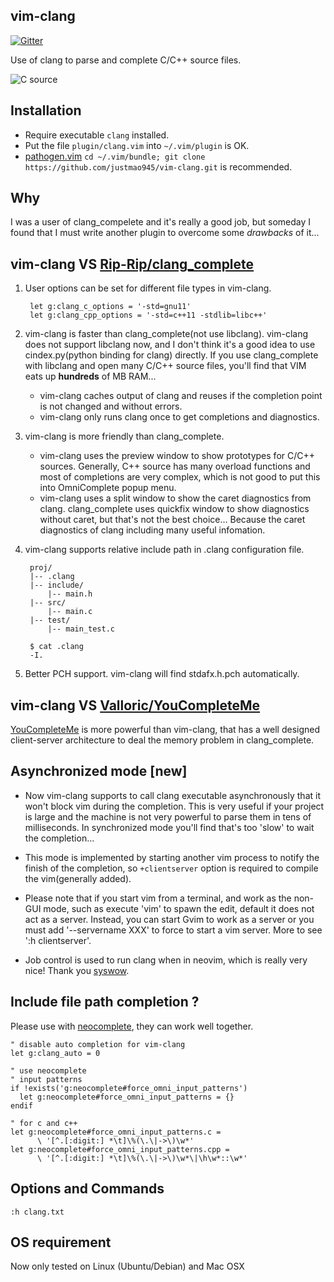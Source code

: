vim-clang
---------------

[![Gitter](https://badges.gitter.im/Join%20Chat.svg)](https://gitter.im/justmao945/vim-clang?utm_source=badge&utm_medium=badge&utm_campaign=pr-badge&utm_content=badge)


Use of clang to parse and complete C/C++ source files.


![C source](http://justmao945.github.io/static/vim-clang/2014-01-12-async.gif)


Installation
-------------
* Require executable `clang` installed.
* Put the file `plugin/clang.vim` into `~/.vim/plugin` is OK.
* [pathogen.vim][4] `cd ~/.vim/bundle; git clone https://github.com/justmao945/vim-clang.git` is recommended.


Why
---------------
I was a user of clang\_compelete and it's really a good job, but someday I found that
I must write another plugin to overcome some _drawbacks_ of it...

vim-clang VS [Rip-Rip/clang_complete][1]
---------------

1. User options can be set for different file types in vim-clang.
    
        let g:clang_c_options = '-std=gnu11'
        let g:clang_cpp_options = '-std=c++11 -stdlib=libc++'

2. vim-clang is faster than clang_complete(not use libclang).
vim-clang does not support libclang now, and I don't think it's a good idea to use cindex.py(python binding for clang) directly.
If you use clang_complete with libclang and open many C/C++ source files, you'll find that VIM eats up **hundreds** of MB RAM...
    * vim-clang caches output of clang and reuses if the completion point is not changed and without errors.
    * vim-clang only runs clang once to get completions and diagnostics.

3. vim-clang is more friendly than clang_complete.
    * vim-clang uses the preview window to show prototypes for C/C++ sources.
      Generally, C++ source has many overload functions and most of completions are very complex,
      which is not good to put this into OmniComplete popup menu.
    * vim-clang uses a split window to show the caret diagnostics from clang.
      clang_complete uses quickfix window to show diagnostics without caret, but that's not the best choice...
      Because the caret diagnostics of clang including many useful infomation.

4. vim-clang supports relative include path in .clang configuration file.
    
        proj/
        |-- .clang
        |-- include/
            |-- main.h
        |-- src/
            |-- main.c
        |-- test/
            |-- main_test.c
        
        $ cat .clang
        -I.

5. Better PCH support. vim-clang will find stdafx.h.pch automatically.

vim-clang VS [Valloric/YouCompleteMe][5]
--------------------
[YouCompleteMe][5] is more powerful than vim-clang, that has a well designed client-server
architecture to deal the memory problem in clang_complete.


Asynchronized mode [new]
--------------------
* Now vim-clang supports to call clang executable asynchronously that it won't block
vim during the completion. This is very useful if your project is large and the machine
is not very powerful to parse them in tens of milliseconds. In synchronized mode you'll
find that's too 'slow' to wait the completion...

* This mode is implemented by starting another vim process to notify the finish of the
   completion, so `+clientserver` option is required to compile the vim(generally added).

* Please note that if you start vim from a terminal, and work as the non-GUI mode, such
  as execute 'vim' to spawn the edit, default it does not act as a server. Instead, you
  can start Gvim to work as a server or you must add '--servername XXX' to force to start
  a vim server. More to see ':h clientserver'.

* Job control is used to run clang when in neovim, which is really very nice! Thank you 
  [syswow][6].



Include file path completion ?
--------------------
Please use with [neocomplete][7], they can work well together.
```viml
" disable auto completion for vim-clang
let g:clang_auto = 0

" use neocomplete
" input patterns
if !exists('g:neocomplete#force_omni_input_patterns')
  let g:neocomplete#force_omni_input_patterns = {}
endif

" for c and c++
let g:neocomplete#force_omni_input_patterns.c =
      \ '[^.[:digit:] *\t]\%(\.\|->\)\w*'
let g:neocomplete#force_omni_input_patterns.cpp =
      \ '[^.[:digit:] *\t]\%(\.\|->\)\w*\|\h\w*::\w*'
```


Options and Commands
--------------------
`:h clang.txt`

OS requirement
--------------------
Now only tested on Linux (Ubuntu/Debian) and Mac OSX


[1]: https://github.com/Rip-Rip/clang_complete
[2]: http://www.ishani.org
[3]: http://www.ishani.org/web/articles/code/clang-win32/
[4]: https://github.com/tpope/vim-pathogen
[5]: https://github.com/Valloric/YouCompleteMe
[6]: https://github.com/syswow
[7]: https://github.com/Shougo/neocomplete
